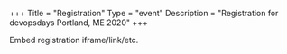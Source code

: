 +++
Title = "Registration"
Type = "event"
Description = "Registration for devopsdays Portland, ME 2020"
+++

<div style="width:100%; text-align:left;">

Embed registration iframe/link/etc.
</div></div>
</div>
